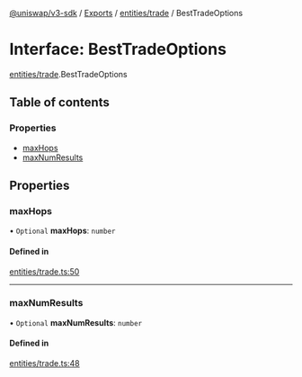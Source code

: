 [@uniswap/v3-sdk](../README.md) / [Exports](../modules.md) / [entities/trade](../modules/entities_trade.md) / BestTradeOptions

# Interface: BestTradeOptions

[entities/trade](../modules/entities_trade.md).BestTradeOptions

## Table of contents

### Properties

- [maxHops](entities_trade.BestTradeOptions.md#maxhops)
- [maxNumResults](entities_trade.BestTradeOptions.md#maxnumresults)

## Properties

### maxHops

• `Optional` **maxHops**: `number`

#### Defined in

[entities/trade.ts:50](https://github.com/Uniswap/uniswap-v3-sdk/blob/63d5c6d/src/entities/trade.ts#L50)

___

### maxNumResults

• `Optional` **maxNumResults**: `number`

#### Defined in

[entities/trade.ts:48](https://github.com/Uniswap/uniswap-v3-sdk/blob/63d5c6d/src/entities/trade.ts#L48)
